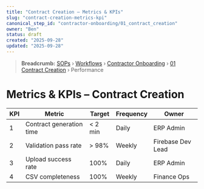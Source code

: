 ```yaml
---
title: "Contract Creation – Metrics & KPIs"
slug: "contract-creation-metrics-kpi"
canonical_step_id: "contractor-onboarding/01_contract_creation"
owner: "Ben"
status: draft
created: "2025-09-28"
updated: "2025-09-28"
---
```


> **Breadcrumb:** [SOPs](/docs/sop/README.md) › [Workflows](/docs/sop/workflow/README.md) › [Contractor Onboarding](../) › [01 Contract Creation](../01_contract_creation/README.md) › Performance


# Metrics & KPIs – Contract Creation

| KPI | Metric | Target | Frequency | Owner |
|-----|--------|--------|-----------|-------|
| 1 | Contract generation time | < 2 min | Daily | ERP Admin |
| 2 | Validation pass rate | > 98% | Weekly | Firebase Dev Lead |
| 3 | Upload success rate | 100% | Daily | ERP Admin |
| 4 | CSV completeness | 100% | Weekly | Finance Ops |
